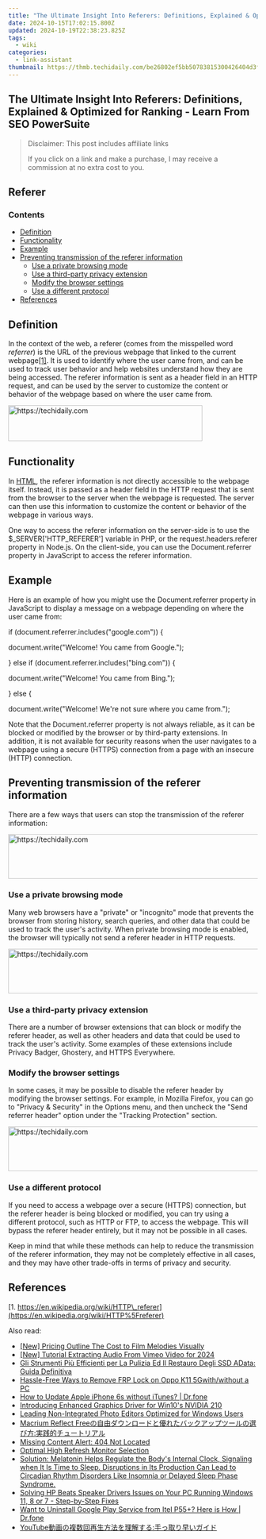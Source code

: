 ```yaml
---
title: "The Ultimate Insight Into Referers: Definitions, Explained & Optimized for Ranking - Learn From SEO PowerSuite"
date: 2024-10-15T17:02:15.800Z
updated: 2024-10-19T22:38:23.825Z
tags:
  - wiki
categories:
  - link-assistant
thumbnail: https://thmb.techidaily.com/be26802ef5bb50783815300426404d3fea7e0b5a3f7f648e31ee7c5865304f02.jpg
---
```


## The Ultimate Insight Into Referers: Definitions, Explained & Optimized for Ranking - Learn From SEO PowerSuite

>  Disclaimer: This post includes affiliate links
>
>  If you click on a link and make a purchase, I may receive a commission at no extra cost to you.
>

## Referer

### Contents

* [Definition](https://tools.techidaily.com/link-assistant/products/)
* [Functionality](https://tools.techidaily.com/link-assistant/products/)
* [Example](https://tools.techidaily.com/link-assistant/products/)
* [Preventing transmission of the referer information](https://tools.techidaily.com/link-assistant/products/)  
   * [Use a private browsing mode](https://tools.techidaily.com/link-assistant/products/)  
   * [Use a third-party privacy extension](https://tools.techidaily.com/link-assistant/products/)  
   * [Modify the browser settings](https://tools.techidaily.com/link-assistant/products/)  
   * [Use a different protocol](https://tools.techidaily.com/link-assistant/products/)
* [References](https://tools.techidaily.com/link-assistant/products/)

## Definition

In the context of the web, a referer (comes from the misspelled word _referrer_) is the URL of the previous webpage that linked to the current webpage[\[1\]](https://tools.techidaily.com/link-assistant/products/). It is used to identify where the user came from, and can be used to track user behavior and help websites understand how they are being accessed. The referer information is sent as a header field in an HTTP request, and can be used by the server to customize the content or behavior of the webpage based on where the user came from.

<!-- affiliate ads begin -->
<a href="https://aligracehair.sjv.io/c/5597632/2135373/19272" target="_top" id="2135373">
  <img src="//a.impactradius-go.com/display-ad/19272-2135373" border="0" alt="https://techidaily.com" width="392" height="72"/>
</a>
<img height="0" width="0" src="https://aligracehair.sjv.io/i/5597632/2135373/19272" style="position:absolute;visibility:hidden;" border="0" />
<!-- affiliate ads end -->

## Functionality

In [HTML](https://tools.techidaily.com/link-assistant/products/), the referer information is not directly accessible to the webpage itself. Instead, it is passed as a header field in the HTTP request that is sent from the browser to the server when the webpage is requested. The server can then use this information to customize the content or behavior of the webpage in various ways.

One way to access the referer information on the server-side is to use the $\_SERVER\['HTTP\_REFERER'\] variable in PHP, or the request.headers.referer property in Node.js. On the client-side, you can use the Document.referrer property in JavaScript to access the referer information.

## Example

Here is an example of how you might use the Document.referrer property in JavaScript to display a message on a webpage depending on where the user came from:

if (document.referrer.includes("google.com")) {

document.write("Welcome! You came from Google.");

} else if (document.referrer.includes("bing.com")) {

document.write("Welcome! You came from Bing.");

} else {

document.write("Welcome! We're not sure where you came from.");

Note that the Document.referrer property is not always reliable, as it can be blocked or modified by the browser or by third-party extensions. In addition, it is not available for security reasons when the user navigates to a webpage using a secure (HTTPS) connection from a page with an insecure (HTTP) connection.

## Preventing transmission of the referer information

There are a few ways that users can stop the transmission of the referer information:

<!-- affiliate ads begin -->
<a href="https://appsumo.8odi.net/c/5597632/2043638/7443" target="_top" id="2043638">
  <img src="//a.impactradius-go.com/display-ad/7443-2043638" border="0" alt="https://techidaily.com" width="728" height="90"/>
</a>
<img height="0" width="0" src="https://appsumo.8odi.net/i/5597632/2043638/7443" style="position:absolute;visibility:hidden;" border="0" />
<!-- affiliate ads end -->

### Use a private browsing mode

Many web browsers have a "private" or "incognito" mode that prevents the browser from storing history, search queries, and other data that could be used to track the user's activity. When private browsing mode is enabled, the browser will typically not send a referer header in HTTP requests.

<!-- affiliate ads begin -->
<a href="https://aligracehair.sjv.io/c/5597632/2047366/19272" target="_top" id="2047366">
  <img src="//a.impactradius-go.com/display-ad/19272-2047366" border="0" alt="https://techidaily.com" width="728" height="90"/>
</a>
<img height="0" width="0" src="https://aligracehair.sjv.io/i/5597632/2047366/19272" style="position:absolute;visibility:hidden;" border="0" />
<!-- affiliate ads end -->

### Use a third-party privacy extension

There are a number of browser extensions that can block or modify the referer header, as well as other headers and data that could be used to track the user's activity. Some examples of these extensions include Privacy Badger, Ghostery, and HTTPS Everywhere.

### Modify the browser settings

In some cases, it may be possible to disable the referer header by modifying the browser settings. For example, in Mozilla Firefox, you can go to "Privacy & Security" in the Options menu, and then uncheck the "Send referrer header" option under the "Tracking Protection" section.

<!-- affiliate ads begin -->
<a href="https://ephamedtechinc.pxf.io/c/5597632/2137219/26400" target="_top" id="2137219">
  <img src="//a.impactradius-go.com/display-ad/26400-2137219" border="0" alt="https://techidaily.com" width="728" height="90"/>
</a>
<img height="0" width="0" src="https://ephamedtechinc.pxf.io/i/5597632/2137219/26400" style="position:absolute;visibility:hidden;" border="0" />
<!-- affiliate ads end -->

### Use a different protocol

If you need to access a webpage over a secure (HTTPS) connection, but the referer header is being blocked or modified, you can try using a different protocol, such as HTTP or FTP, to access the webpage. This will bypass the referer header entirely, but it may not be possible in all cases.

Keep in mind that while these methods can help to reduce the transmission of the referer information, they may not be completely effective in all cases, and they may have other trade-offs in terms of privacy and security.

## References

[1. https://en.wikipedia.org/wiki/HTTP\_referer](https://en.wikipedia.org/wiki/HTTP%5Freferer)

<ins class="adsbygoogle"
     style="display:block"
     data-ad-format="autorelaxed"
     data-ad-client="ca-pub-7571918770474297"
     data-ad-slot="1223367746"></ins>

<ins class="adsbygoogle"
     style="display:block"
     data-ad-client="ca-pub-7571918770474297"
     data-ad-slot="8358498916"
     data-ad-format="auto"
     data-full-width-responsive="true"></ins>

<span class="atpl-alsoreadstyle">Also read:</span>
<div><ul>
<li><a href="https://extra-guidance.techidaily.com/new-pricing-outline-the-cost-to-film-melodies-visually/"><u>[New] Pricing Outline The Cost to Film Melodies Visually</u></a></li>
<li><a href="https://vimeo-videos.techidaily.com/new-tutorial-extracting-audio-from-vimeo-video-for-2024/"><u>[New] Tutorial Extracting Audio From Vimeo Video for 2024</u></a></li>
<li><a href="https://discover-bytes.techidaily.com/gli-strumenti-piu-efficienti-per-la-pulizia-ed-il-restauro-degli-ssd-adata-guida-definitiva/"><u>Gli Strumenti Più Efficienti per La Pulizia Ed Il Restauro Degli SSD AData: Guida Definitiva</u></a></li>
<li><a href="https://android-frp.techidaily.com/hassle-free-ways-to-remove-frp-lock-on-oppo-k11-5gwithwithout-a-pc-by-drfone-android/"><u>Hassle-Free Ways to Remove FRP Lock on Oppo K11 5Gwith/without a PC</u></a></li>
<li><a href="https://techidaily.com/how-to-update-apple-iphone-6s-without-itunes-drfone-by-drfone-ios-system-repair-ios-system-repair/"><u>How to Update Apple iPhone 6s without iTunes? | Dr.fone</u></a></li>
<li><a href="https://network-issues.techidaily.com/introducing-enhanced-graphics-driver-for-win10s-nvidia-210/"><u>Introducing Enhanced Graphics Driver for Win10's NVIDIA 210</u></a></li>
<li><a href="https://discover-bytes.techidaily.com/leading-non-integrated-photo-editors-optimized-for-windows-users/"><u>Leading Non-Integrated Photo Editors Optimized for Windows Users</u></a></li>
<li><a href="https://discover-bytes.techidaily.com/macrium-reflect-free/"><u>Macrium Reflect Freeの自由ダウンロードと優れたバックアップツールの選び方:実践的チュートリアル</u></a></li>
<li><a href="https://discover-bytes.techidaily.com/missing-content-alert-404-not-located/"><u>Missing Content Alert: 404 Not Located</u></a></li>
<li><a href="https://games-able.techidaily.com/optimal-high-refresh-monitor-selection/"><u>Optimal High Refresh Monitor Selection</u></a></li>
<li><a href="https://discover-bytes.techidaily.com/solution-melatonin-helps-regulate-the-bodys-internal-clock-signaling-when-it-is-time-to-sleep-disruptions-in-its-production-can-lead-to-circadian-rhythm-dis53/"><u>Solution: Melatonin Helps Regulate the Body's Internal Clock, Signaling when It Is Time to Sleep. Disruptions in Its Production Can Lead to Circadian Rhythm Disorders Like Insomnia or Delayed Sleep Phase Syndrome.</u></a></li>
<li><a href="https://win-dash.techidaily.com/solving-hp-beats-speaker-drivers-issues-on-your-pc-running-windows-11-8-or-7-step-by-step-fixes/"><u>Solving HP Beats Speaker Drivers Issues on Your PC Running Windows 11, 8 or 7 - Step-by-Step Fixes</u></a></li>
<li><a href="https://howto.techidaily.com/want-to-uninstall-google-play-service-from-itel-p55plus-here-is-how-drfone-by-drfone-fix-android-problems-fix-android-problems/"><u>Want to Uninstall Google Play Service from Itel P55+? Here is How | Dr.fone</u></a></li>
<li><a href="https://some-approaches.techidaily.com/1726026778344-youtube/"><u>YouTube動画の複数回再生方法を理解する:手っ取り早いガイド</u></a></li>
</ul></div>

